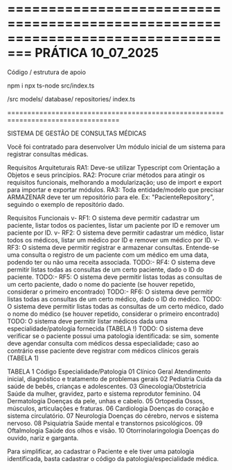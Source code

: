 =================================================================================
                                PRÁTICA 10_07_2025
=================================================================================
Código / estrutura de apoio

npm i
npx ts-node src/index.ts

/src
  models/
  database/
  repositories/
  index.ts

==================================================================================

SISTEMA DE GESTÃO DE CONSULTAS MÉDICAS

Você foi contratado para desenvolver Um módulo inicial de um sistema para registrar 
consultas médicas.

Requisitos Arquiteturais
RA1: Deve-se utilizar Typescript com Orientação a Objetos e seus princípios.
RA2: Procure criar métodos para atingir os requisitos funcionais, melhorando a modularização; uso de import e export para importar e exportar módulos.
RA3: Toda entidade/modelo que precisar ARMAZENAR deve ter um repositório para ele. Ex: "PacienteRepository", seguindo o exemplo de repositório dado.


Requisitos Funcionais
v- RF1: O sistema deve permitir cadastrar um paciente, listar todos os pacientes, listar um paciente por ID e remover um paciente por ID.
v- RF2: O sistema deve permitir cadastrar um médico, listar todos os médicos, listar um médico por ID e remover um médico por ID.
v- RF3: O sistema deve permitir registrar e armazenar consultas. Entende-se uma consulta o registro de um paciente com um médico em uma data, podendo ter ou não uma receita associada.
TODO:- RF4: O sistema deve permitir listas todas as consultas de um certo paciente, dado o ID do paciente.
TODO:- RF5: O sistema deve permitir listas todas as consultas de um certo paciente, dado o nome do paciente (se houver repetido, considerar o primeiro encontrado)
TODO:- RF6: O sistema deve permitir listas todas as consultas de um certo médico, dado o ID do médico.
TODO: O sistema deve permitir listas todas as consultas de um certo médico, dado o nome do médico (se houver repetido, considerar o primeiro encontrado)
TODO: O sistema deve permitir listar médicos dada uma especialidade/patologia fornecida (TABELA !)
TODO: O sistema deve verificar se o paciente possui uma patologia identificada: se sim, somente deve agendar consulta com médicos dessa especialidade; caso ao contrário esse paciente deve registrar com médicos clínicos gerais (TABELA 1)



TABELA 1
Código	Especialidade/Patologia
01      Clínico Geral	Atendimento inicial, diagnóstico e tratamento de problemas gerais
02      Pediatria	Cuida da saúde de bebês, crianças e adolescentes.
03      Ginecologia/Obstetrícia	Saúde da mulher, gravidez, parto e sistema reprodutor feminino.
04      Dermatologia	Doenças da pele, unhas e cabelo.
05      Ortopedia	Ossos, músculos, articulações e fraturas.
06      Cardiologia	Doenças do coração e sistema circulatório.
07      Neurologia	Doenças do cérebro, nervos e sistema nervoso.
08      Psiquiatria	Saúde mental e transtornos psicológicos.
09      Oftalmologia	Saúde dos olhos e visão.
10      Otorrinolaringologia	Doenças do ouvido, nariz e garganta.

Para simplificar, ao cadastrar o Paciente e ele tiver uma patologia identificada, basta cadastrar o código da patologia/especialidade médica.



